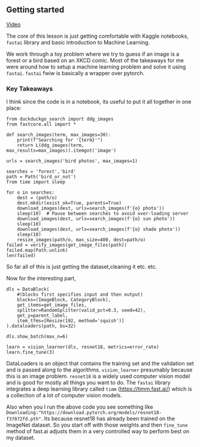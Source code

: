 ## Getting started

[Video](https://www.youtube.com/watch?v=8SF_h3xF3cE)

The core of this lesson is just getting comfortable with Kaggle notebooks, `fastai` library and basic introduction to Machine Learning.

We work through a toy problem where we try to guess if an image is a forest or a bird based on an XKCD comic. Most of the takeaways for me were around how to setup a machine learning problem and solve it using `fastai`. `fastai` fwiw is basically a wrapper over pytorch.

### Key Takeaways

I think since the code is in a notebook, its useful to put it all together in one place:

```
from duckduckgo_search import ddg_images
from fastcore.all import *

def search_images(term, max_images=30):
    print(f"Searching for '{term}'")
    return L(ddg_images(term, max_results=max_images)).itemgot('image')

urls = search_images('bird photos', max_images=1)

searches = 'forest','bird'
path = Path('bird_or_not')
from time import sleep

for o in searches:
    dest = (path/o)
    dest.mkdir(exist_ok=True, parents=True)
    download_images(dest, urls=search_images(f'{o} photo'))
    sleep(10)  # Pause between searches to avoid over-loading server
    download_images(dest, urls=search_images(f'{o} sun photo'))
    sleep(10)
    download_images(dest, urls=search_images(f'{o} shade photo'))
    sleep(10)
    resize_images(path/o, max_size=400, dest=path/o)
failed = verify_images(get_image_files(path))
failed.map(Path.unlink)
len(failed)
```
So far all of this is just getting the dataset,cleaning it etc. etc.


Now for the interesting part, 
```
dls = DataBlock(
    #(blocks first specifies input and then output)
    blocks=(ImageBlock, CategoryBlock), 
    get_items=get_image_files, 
    splitter=RandomSplitter(valid_pct=0.3, seed=42),
    get_y=parent_label,
    item_tfms=[Resize(192, method='squish')]
).dataloaders(path, bs=32)

dls.show_batch(max_n=6)

learn = vision_learner(dls, resnet18, metrics=error_rate)
learn.fine_tune(3)
``` 

DataLoaders is an object that contains the training set and the validation set and is passed along to the algorithms. `vision_learner` presumably because this is an image problem.
`resnet18` is a widely used computer vision model and is good for mostly all things you want to do. The `fastai` library integrates a deep learning library called `timm` (https://timm.fast.ai/)
which is a collection of a lot of computer vision models. 

Also when you I run the above code you see something like `Downloading:"https://download.pytorch.org/models/resnet18-f37072fd.pth"`. Its because resnet18 has already been trained on the ImageNet dataset.
So you start off with those weights and then `fine_tune` method of fast.ai adjusts them in a very controlled way to perform best on my dataset.


